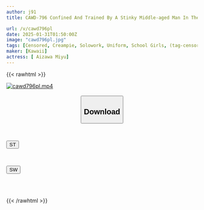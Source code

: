 ```yaml
---
author: j91
title: CAWD-796 Confined And Trained By A Stinky Middle-aged Man In The Neighbor's Trash Room... The Fate Of A Schoolgirl Who Was Impregnated By 56 Consecutive Creampies Without Pulling Out... Miyu Aizawa

url: /v/cawd796pl
date: 2025-01-31T01:50:00Z
image: "cawd796pl.jpg"
tags: [Censored, Creampie, Solowork, Uniform, School Girls, (tag-censored), Drama	]
maker: [Kawaii]
actress: [ Aizawa Miyu]
---
```



{{< rawhtml >}}

<div class="video" data-videoid="garpRB2yD6fqyQO">
    <a href="javascript:;">
        <img src="/v/cawd796pl/cawd796pl.jpg" width="WIDTH" height="HEIGHT" alt="cawd796pl.mp4" loading="lazy">
    </a>
</div>

<script type="text/javascript" src="https://j91.asia/asset/on-demand-st.js"></script>

<br>
  <link rel="stylesheet" href="https://j91.asia/asset/bs5.css">
  
  <center>
  <button class="btn btn-primary" type="button" data-bs-toggle="collapse" data-bs-target=".multi-collapse" aria-expanded="false" aria-controls="multiCollapseExample1 multiCollapseExample2"><h2>Download</h2></button></center>
</p>
<div class="row">
  <div class="col">
    <div class="collapse multi-collapse" id="multiCollapseExample1">
      <div class="card card-body">
	      	      <br>
<div class="buttons">  
<p><a href="/v/cawd796pl/st.html" target="_blank"><button class="btn-hover color-3"><i class="fa fa-download"></i> ST</button></a></p></div>
    </div>
  </div>
</div>
  <div class="col">
    <div class="collapse multi-collapse" id="multiCollapseExample2">
      <div class="card card-body">
	      <br>
<div class="buttons">
<p><a href="/v/cawd796pl/sw.html" target="_blank"><button class="btn-hover color-2"><i class="fa fa-download"></i> SW</button></a></p></div>
<br><br>
      </div>
    </div>
  </div>
</div>

{{< /rawhtml >}}